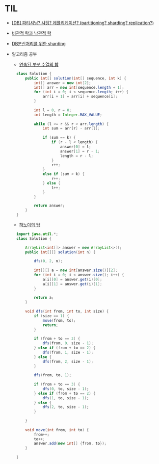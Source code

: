 # TIL

- [[DB] 파티셔닝? 샤딩? 레플리케이션? (partitioning? sharding? replication?)](https://www.youtube.com/watch?v=P7LqaEO-nGU&ab_channel=%EC%89%AC%EC%9A%B4%EC%BD%94%EB%93%9C)
- [비관적 락과 낙관적 락](https://sabarada.tistory.com/175)
- [DB분산처리를 위한 sharding](https://techblog.woowahan.com/2687/)

- 알고리즘 공부
  - [연속된 부분 수열의 합](https://school.programmers.co.kr/learn/courses/30/lessons/178870)
  ```java
    class Solution {
        public int[] solution(int[] sequence, int k) {
            int[] answer = new int[2];
            int[] arr = new int[sequence.length + 1];
            for (int i = 0; i < sequence.length; i++) {
                arr[i + 1] = arr[i] + sequence[i];
            }
            
            int l = 0, r = 0;
            int length = Integer.MAX_VALUE;
            
            while (l <= r && r < arr.length) {
                int sum = arr[r] - arr[l];
                
                if (sum == k) {
                    if (r - l < length) {
                        answer[0] = l;
                        answer[1] = r - 1;
                        length = r - l;
                    }
                    r++;
                }
                else if (sum < k) {
                    r++;
                } else {
                    l++;
                }
            }

            return answer;
        }
    }
  ```
  - [하노이의 탑](https://school.programmers.co.kr/learn/courses/30/lessons/12946)
  ```java
    import java.util.*;
    class Solution {

        ArrayList<int[]> answer = new ArrayList<>();
        public int[][] solution(int n) {
            
            dfs(0, 2, n);
            
            int[][] a = new int[answer.size()][2];
            for (int i = 0; i < answer.size(); i++) {
                a[i][0] = answer.get(i)[0];
                a[i][1] = answer.get(i)[1];
            }
            
            return a;
        }
        
        void dfs(int from, int to, int size) {
            if (size == 1) {
                move(from, to);
                return;
            }
            
            if (from + to == 3) {
                dfs(from, 0, size - 1);
            } else if (from + to == 2) {
                dfs(from, 1, size - 1);
            } else {
                dfs(from, 2, size - 1);
            }
            
            dfs(from, to, 1);
            
            if (from + to == 3) {
                dfs(0, to, size - 1);
            } else if (from + to == 2) {
                dfs(1, to, size - 1);
            } else {
                dfs(2, to, size - 1);
            }
            
        }
        
        void move(int from, int to) {
            from++;
            to++;
            answer.add(new int[] {from, to});
        }
        
    }
  ```
